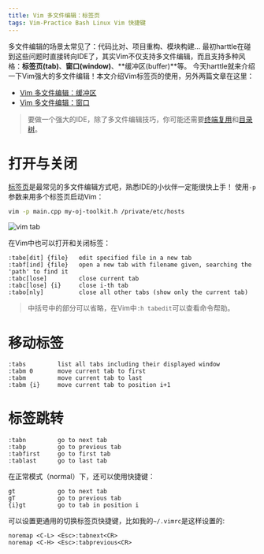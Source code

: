 ```yaml
---
title: Vim 多文件编辑：标签页
tags: Vim-Practice Bash Linux Vim 快捷键
---
```


多文件编辑的场景太常见了：代码比对、项目重构、模块构建... 
最初harttle在碰到这些问题时直接转向IDE了，其实Vim不仅支持多文件编辑，而且支持多种风格：**标签页(tab)**、**窗口(window)**、**缓冲区(buffer)**等。
今天harttle就来介绍一下Vim强大的多文件编辑！本文介绍Vim标签页的使用，另外两篇文章在这里：

* [Vim 多文件编辑：缓冲区][vim-buffer]
* [Vim 多文件编辑：窗口][vim-window]

> 要做一个强大的IDE，除了多文件编辑技巧，你可能还需要[终端复用][tmux]和[目录树][tree]。

<!--more-->

# 打开与关闭

[标签页][vim-tab]是最常见的多文件编辑方式吧，熟悉IDE的小伙伴一定能很快上手！
使用`-p`参数来用多个标签页启动Vim：

```bash
vim -p main.cpp my-oj-toolkit.h /private/etc/hosts
```

![vim tab][ss-tab]

在Vim中也可以打开和关闭标签：

```
:tabe[dit] {file}   edit specified file in a new tab
:tabf[ind] {file}   open a new tab with filename given, searching the 'path' to find it
:tabc[lose]         close current tab
:tabc[lose] {i}     close i-th tab
:tabo[nly]          close all other tabs (show only the current tab)
```

> 中括号中的部分可以省略，在Vim中`:h tabedit`可以查看命令帮助。

# 移动标签

```
:tabs         list all tabs including their displayed window
:tabm 0       move current tab to first
:tabm         move current tab to last
:tabm {i}     move current tab to position i+1
```

# 标签跳转

```
:tabn         go to next tab
:tabp         go to previous tab
:tabfirst     go to first tab
:tablast      go to last tab
```

在正常模式（normal）下，还可以使用快捷键：

```
gt            go to next tab
gT            go to previous tab
{i}gt         go to tab in position i 
```

可以设置更通用的切换标签页快捷键，比如我的`~/.vimrc`是这样设置的:

```vim
noremap <C-L> <Esc>:tabnext<CR>
noremap <C-H> <Esc>:tabprevious<CR>
```

[tmux]: /2015/11/06/tmux-startup.html
[tree]: /2015/11/04/vim-ide.html
[ss-tab]: /assets/img/blog/vim-tab@2x.png
[vim-tab]: http://vim.wikia.com/wiki/Using_tab_pages
[vim-window]: /2015/11/14/vim-window.html
[vim-buffer]: /2015/11/17/vim-buffer.html

